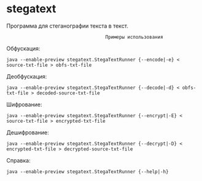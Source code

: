 # stegatext
Программа для стеганографии текста в текст.

                                        Примеры использования

Обфускация:

    java --enable-preview stegatext.StegaTextRunner {--encode|-e} < source-txt-file > obfs-txt-file

Деобфускация:

    java --enable-preview stegatext.StegaTextRunner {--decode|-d} < obfs-txt-file > decoded-source-txt-file

Шифрование:

    java --enable-preview stegatext.StegaTextRunner {--encrypt|-E} < source-txt-file > encrypted-txt-file

Дешифрование:

    java --enable-preview stegatext.StegaTextRunner {--decrypt|-D} < encrypted-txt-file > decrypted-source-txt-file

Справка:

    java --enable-preview stegatext.StegaTextRunner {--help|-h}

